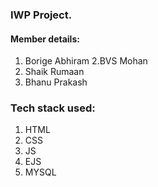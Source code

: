 ### IWP Project.

#### Member details:
1. Borige Abhiram 
2.BVS Mohan
3. Shaik Rumaan
4. Bhanu Prakash

### Tech stack used:
1. HTML
2. CSS
3. JS
4. EJS
5. MYSQL
